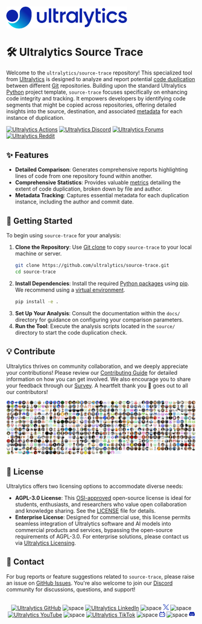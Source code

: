 <a href="https://www.ultralytics.com/"><img src="https://raw.githubusercontent.com/ultralytics/assets/main/logo/Ultralytics_Logotype_Original.svg" width="320" alt="Ultralytics logo"></a>

# 🛠 Ultralytics Source Trace

Welcome to the `ultralytics/source-trace` repository! This specialized tool from [Ultralytics](https://www.ultralytics.com/) is designed to analyze and report potential [code duplication](https://en.wikipedia.org/wiki/Duplicate_code) between different [Git](https://git-scm.com/) repositories. Building upon the standard Ultralytics [Python](https://www.python.org/) project template, `source-trace` focuses specifically on enhancing code integrity and tracking. It empowers developers by identifying code segments that might be copied across repositories, offering detailed insights into the source, destination, and associated [metadata](https://en.wikipedia.org/wiki/Metadata) for each instance of duplication.

[![Ultralytics Actions](https://github.com/ultralytics/source-trace/actions/workflows/format.yml/badge.svg)](https://github.com/ultralytics/source-trace/actions/workflows/format.yml)
[![Ultralytics Discord](https://img.shields.io/discord/1089800235347353640?logo=discord&logoColor=white&label=Discord&color=blue)](https://discord.com/invite/ultralytics)
[![Ultralytics Forums](https://img.shields.io/discourse/users?server=https%3A%2F%2Fcommunity.ultralytics.com&logo=discourse&label=Forums&color=blue)](https://community.ultralytics.com/)
[![Ultralytics Reddit](https://img.shields.io/reddit/subreddit-subscribers/ultralytics?style=flat&logo=reddit&logoColor=white&label=Reddit&color=blue)](https://reddit.com/r/ultralytics)

## ✨ Features

- **Detailed Comparison**: Generates comprehensive reports highlighting lines of code from one repository found within another.
- **Comprehensive Statistics**: Provides valuable [metrics](https://www.ultralytics.com/glossary/accuracy) detailing the extent of code duplication, broken down by file and author.
- **Metadata Tracking**: Captures essential metadata for each duplication instance, including the author and commit date.

## 🚀 Getting Started

To begin using `source-trace` for your analysis:

1.  **Clone the Repository**: Use [Git clone](https://git-scm.com/docs/git-clone) to copy `source-trace` to your local machine or server.
    ```bash
    git clone https://github.com/ultralytics/source-trace.git
    cd source-trace
    ```
2.  **Install Dependencies**: Install the required [Python packages](https://pypi.org/) using [pip](https://pip.pypa.io/en/stable/). We recommend using a [virtual environment](https://docs.python.org/3/tutorial/venv.html).
    ```bash
    pip install -e .
    ```
3.  **Set Up Your Analysis**: Consult the documentation within the `docs/` directory for guidance on configuring your comparison parameters.
4.  **Run the Tool**: Execute the analysis scripts located in the `source/` directory to start the code duplication check.

## 💡 Contribute

Ultralytics thrives on community collaboration, and we deeply appreciate your contributions! Please review our [Contributing Guide](https://docs.ultralytics.com/help/contributing/) for detailed information on how you can get involved. We also encourage you to share your feedback through our [Survey](https://www.ultralytics.com/survey?utm_source=github&utm_medium=social&utm_campaign=Survey). A heartfelt thank you 🙏 goes out to all our contributors!

[![Ultralytics open-source contributors](https://raw.githubusercontent.com/ultralytics/assets/main/im/image-contributors.png)](https://github.com/ultralytics/ultralytics/graphs/contributors)

## 📄 License

Ultralytics offers two licensing options to accommodate diverse needs:

- **AGPL-3.0 License**: This [OSI-approved](https://opensource.org/license/agpl-v3) open-source license is ideal for students, enthusiasts, and researchers who value open collaboration and knowledge sharing. See the [LICENSE](LICENSE) file for details.
- **Enterprise License**: Designed for commercial use, this license permits seamless integration of Ultralytics software and AI models into commercial products and services, bypassing the open-source requirements of AGPL-3.0. For enterprise solutions, please contact us via [Ultralytics Licensing](https://www.ultralytics.com/license).

## 📮 Contact

For bug reports or feature suggestions related to `source-trace`, please raise an issue on [GitHub Issues](https://github.com/ultralytics/source-trace/issues). You're also welcome to join our [Discord](https://discord.com/invite/ultralytics) community for discussions, questions, and support!

<br>
<div align="center">
  <a href="https://github.com/ultralytics"><img src="https://github.com/ultralytics/assets/raw/main/social/logo-social-github.png" width="3%" alt="Ultralytics GitHub"></a>
  <img src="https://github.com/ultralytics/assets/raw/main/social/logo-transparent.png" width="3%" alt="space">
  <a href="https://www.linkedin.com/company/ultralytics/"><img src="https://github.com/ultralytics/assets/raw/main/social/logo-social-linkedin.png" width="3%" alt="Ultralytics LinkedIn"></a>
  <img src="https://github.com/ultralytics/assets/raw/main/social/logo-transparent.png" width="3%" alt="space">
  <a href="https://twitter.com/ultralytics"><img src="https://github.com/ultralytics/assets/raw/main/social/logo-social-twitter.png" width="3%" alt="Ultralytics Twitter"></a>
  <img src="https://github.com/ultralytics/assets/raw/main/social/logo-transparent.png" width="3%" alt="space">
  <a href="https://youtube.com/ultralytics"><img src="https://github.com/ultralytics/assets/raw/main/social/logo-social-youtube.png" width="3%" alt="Ultralytics YouTube"></a>
  <img src="https://github.com/ultralytics/assets/raw/main/social/logo-transparent.png" width="3%" alt="space">
  <a href="https://www.tiktok.com/@ultralytics"><img src="https://github.com/ultralytics/assets/raw/main/social/logo-social-tiktok.png" width="3%" alt="Ultralytics TikTok"></a>
  <img src="https://github.com/ultralytics/assets/raw/main/social/logo-transparent.png" width="3%" alt="space">
  <a href="https://ultralytics.com/bilibili"><img src="https://github.com/ultralytics/assets/raw/main/social/logo-social-bilibili.png" width="3%" alt="Ultralytics BiliBili"></a>
  <img src="https://github.com/ultralytics/assets/raw/main/social/logo-transparent.png" width="3%" alt="space">
  <a href="https://discord.com/invite/ultralytics"><img src="https://github.com/ultralytics/assets/raw/main/social/logo-social-discord.png" width="3%" alt="Ultralytics Discord"></a>
</div>
